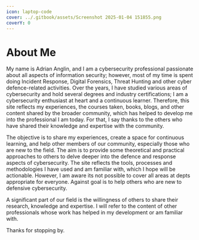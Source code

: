 ```yaml
---
icon: laptop-code
cover: ../.gitbook/assets/Screenshot 2025-01-04 151855.png
coverY: 0
---
```


# About Me

My name is Adrian Anglin, and I am a cybersecurity professional passionate about all aspects of information security; however, most of my time is spent doing Incident Response, Digital Forensics, Threat Hunting and other cyber defence-related activities. Over the years, I have studied various areas of cybersecurity and hold several degrees and industry certifications; I am a cybersecurity enthusiast at heart and a continuous learner. Therefore, this site reflects my experiences, the courses taken, books, blogs, and other content shared by the broader community, which has helped to develop me into the professional I am today. For that, I say thanks to the others who have shared their knowledge and expertise with the community.

The objective is to share my experiences, create a space for continuous learning, and help other members of our community, especially those who are new to the field. The aim is to provide some theoretical and practical approaches to others to delve deeper into the defence and response aspects of cybersecurity. The site reflects the tools, processes and methodologies I have used and am familiar with, which I hope will be actionable. However, I am aware its not possible to cover all areas at depts appropriate for everyone. Against goal is to help others who are new to defensive cybersecurity.&#x20;

A significant part of our field is the willingness of others to share their research, knowledge and expertise. I will refer to the content of other professionals whose work has helped in my development or am familiar with.

Thanks for stopping by.
